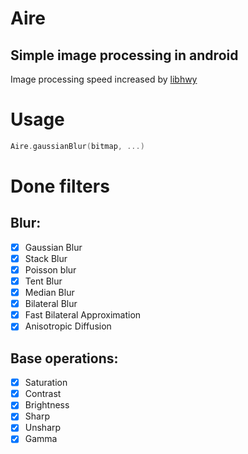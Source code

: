 # Aire

## Simple image processing in android

Image processing speed increased by [libhwy](https://github.com/google/highway)

# Usage
```kotlin
Aire.gaussianBlur(bitmap, ...)
```

# Done filters

## Blur:
- [x] Gaussian Blur
- [x] Stack Blur
- [x] Poisson blur
- [x] Tent Blur
- [x] Median Blur
- [x] Bilateral Blur
- [x] Fast Bilateral Approximation
- [x] Anisotropic Diffusion

## Base operations:
- [x] Saturation
- [x] Contrast
- [x] Brightness
- [x] Sharp
- [x] Unsharp
- [x] Gamma